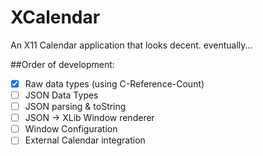 XCalendar
=========

An X11 Calendar application that looks decent. eventually...

##Order of development:
 - [x] Raw data types (using C-Reference-Count)
 - [ ] JSON Data Types
 - [ ] JSON parsing & toString
 - [ ] JSON -> XLib Window renderer
 - [ ] Window Configuration
 - [ ] External Calendar integration
